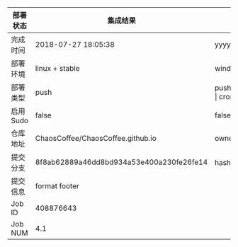 部署状态 | 集成结果 | 参考值
---|---|---
完成时间 | 2018-07-27 18:05:38 | yyyy-mm-dd hh:mm:ss
部署环境 | linux + stable | window \| linux + stable
部署类型 | push | push \| pull_request \| api \| cron
启用Sudo | false | false \| true
仓库地址 | ChaosCoffee/ChaosCoffee.github.io | owner_name/repo_name
提交分支 | 8f8ab62889a46dd8bd934a53e400a230fe26fe14 | hash 16位
提交信息 | format footer |
Job ID   | 408876643 |
Job NUM  | 4.1 |
